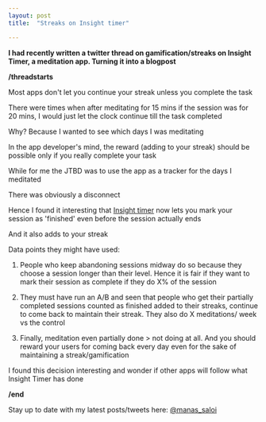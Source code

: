 ```yaml
---
layout: post
title:  "Streaks on Insight timer"

---
```


**I had recently written a twitter thread on gamification/streaks on Insight Timer, a meditation app. Turning it into a blogpost**

**/threadstarts**

Most apps don't let you continue your streak unless you complete the task

There were times when after meditating for 15 mins if the session was for 20 mins, I would just let the clock continue till the task completed

Why? Because I wanted to see which days I was meditating

In the app developer's mind, the reward (adding to your streak) should be possible only if you really complete your task

While for me the JTBD was to use the app as a tracker for the days I meditated

There was obviously a disconnect

Hence I found it interesting that [Insight timer](https://insighttimer.com/) now lets you mark your session as 'finished' even before the session actually ends

And it also adds to your streak

Data points they might have used:

1. People who keep abandoning sessions midway do so because they choose a session longer than their level. Hence it is fair if they want to mark their session as complete if they do X% of the session

2. They must have run an A/B and seen that people who get their partially completed sessions counted as finished added to their streaks, continue to come back to maintain their streak. They also do X meditations/ week vs the control

3. Finally, meditation even partially done > not doing at all. And you should reward your users for coming back every day even for the sake of maintaining a streak/gamification

I found this decision interesting and wonder if other apps will follow what Insight Timer has done

**/end**

Stay up to date with my latest posts/tweets here: [@manas_saloi](http://twitter.com/manas_saloi)
